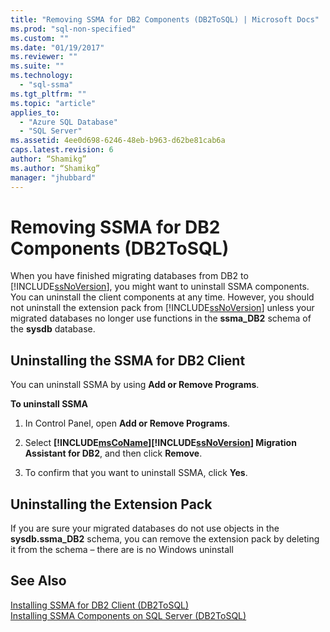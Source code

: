 ```yaml
---
title: "Removing SSMA for DB2 Components (DB2ToSQL) | Microsoft Docs"
ms.prod: "sql-non-specified"
ms.custom: ""
ms.date: "01/19/2017"
ms.reviewer: ""
ms.suite: ""
ms.technology: 
  - "sql-ssma"
ms.tgt_pltfrm: ""
ms.topic: "article"
applies_to: 
  - "Azure SQL Database"
  - "SQL Server"
ms.assetid: 4ee0d698-6246-48eb-b963-d62be81cab6a
caps.latest.revision: 6
author: “Shamikg”
ms.author: “Shamikg”
manager: "jhubbard"
---
```

# Removing SSMA for DB2 Components (DB2ToSQL)
When you have finished migrating databases from DB2 to [!INCLUDE[ssNoVersion](../../includes/ssnoversion_md.md)], you might want to uninstall SSMA components. You can uninstall the client components at any time. However, you should not uninstall the extension pack from [!INCLUDE[ssNoVersion](../../includes/ssnoversion_md.md)] unless your migrated databases no longer use functions in the **ssma_DB2** schema of the **sysdb** database.  
  
## Uninstalling the SSMA for DB2 Client  
You can uninstall SSMA by using **Add or Remove Programs**.  
  
**To uninstall SSMA**  
  
1.  In Control Panel, open **Add or Remove Programs**.  
  
2.  Select **[!INCLUDE[msCoName](../../includes/msconame_md.md)][!INCLUDE[ssNoVersion](../../includes/ssnoversion_md.md)] Migration Assistant for DB2**, and then click **Remove**.  
  
3.  To confirm that you want to uninstall SSMA, click **Yes**.  
  
## Uninstalling the Extension Pack  
If you are sure your migrated databases do not use objects in the **sysdb.ssma_DB2** schema, you can remove the extension pack by deleting it from the schema – there are is no Windows uninstall  
  
## See Also  
[Installing SSMA for DB2 Client &#40;DB2ToSQL&#41;](../../ssma/db2/installing-ssma-for-db2-client-db2tosql.md)  
[Installing SSMA Components on SQL Server &#40;DB2ToSQL&#41;](../../ssma/db2/installing-ssma-components-on-sql-server-db2tosql.md)  
  
